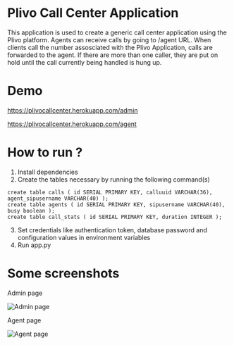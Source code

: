 Plivo Call Center Application
=============================

This application is used to create a generic call center application using the Plivo platform.
Agents can receive calls by going to /agent URL. When clients call the number assosciated with the Plivo Application,
calls are forwarded to the agent. If there are more than one caller, they are put on hold until the call currently being
handled is hung up.

Demo
====

https://plivocallcenter.herokuapp.com/admin

https://plivocallcenter.herokuapp.com/agent

How to run ?
============

1. Install dependencies
2. Create the tables necessary by running the following command(s)
```
create table calls ( id SERIAL PRIMARY KEY, calluuid VARCHAR(36), agent_sipusername VARCHAR(40) );
create table agents ( id SERIAL PRIMARY KEY, sipusername VARCHAR(40), busy boolean );   
create table call_stats ( id SERIAL PRIMARY KEY, duration INTEGER );
```
3. Set credentials like authentication token, database password and configuration values in environment variables
4. Run app.py

Some screenshots
================

Admin page

![Admin page](http://i.imgur.com/U8HMMaZ.png)

Agent page

![Agent page](http://i.imgur.com/pILGs8Y.png)


